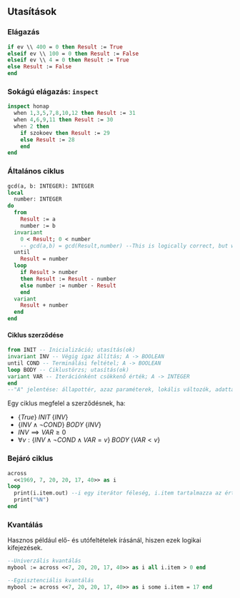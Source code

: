 ## Utasítások

### Elágazás

~~~eiffel
if ev \\ 400 = 0 then Result := True
elseif ev \\ 100 = 0 then Result := False
elseif ev \\ 4 = 0 then Result := True
else Result := False
end
~~~

### Sokágú elágazás: `inspect`

~~~eiffel
inspect honap
  when 1,3,5,7,8,10,12 then Result := 31
  when 4,6,9,11 then Result := 30
  when 2 then
    if szokoev then Result := 29
    else Result := 28
    end
end
~~~

### Általános ciklus

~~~eiffel
gcd(a, b: INTEGER): INTEGER
local
  number: INTEGER
do
  from
    Result := a
    number := b
  invariant
    0 < Result; 0 < number
    -- gcd(a,b) = gcd(Result,number) --This is logically correct, but would result in infinite recursion
  until
    Result = number
  loop
    if Result > number
    then Result := Result - number
    else number := number - Result
    end
  variant
    Result + number
  end
end
~~~

#### Ciklus szerződése

~~~eiffel
from INIT -- Inicializáció; utasítás(ok)
invariant INV -- Végig igaz állítás; A -> BOOLEAN
until COND -- Terminálási feltétel; A -> BOOLEAN
loop BODY -- Ciklustörzs; utasítás(ok)
variant VAR -- Iterációnként csökkenő érték; A -> INTEGER
end
--"A" jelentése: állapottér, azaz paraméterek, lokális változók, adattagok értékei
~~~

Egy ciklus megfelel a szerződésnek, ha:

- $\{True\} \; INIT \; \{INV\}$
- $\{INV \land \neg COND\} \; BODY \; \{INV\}$
- $INV \implies VAR \ge 0$
- $\forall v: \{INV \land \neg COND \land VAR=v\} \; BODY \; \{VAR < v\}$

### Bejáró ciklus

~~~eiffel
across
  <<1969, 7, 20, 20, 17, 40>> as i
loop
  print(i.item.out) --i egy iterátor féleség, i.item tartalmazza az értéket
  print("%N")
end
~~~

### Kvantálás

Hasznos például elő- és utófeltételek írásánál, hiszen ezek logikai kifejezések.

~~~eiffel
--Univerzális kvantálás
mybool := across <<7, 20, 20, 17, 40>> as i all i.item > 0 end

--Egzisztenciális kvantálás
mybool := across <<7, 20, 20, 17, 40>> as i some i.item = 17 end
~~~
